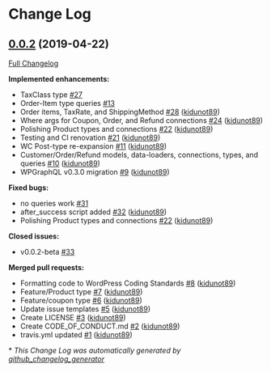 # Change Log

## [0.0.2](https://github.com/kidunot89/wp-graphql-woocommerce/tree/0.0.2) (2019-04-22)
[Full Changelog](https://github.com/kidunot89/wp-graphql-woocommerce/compare/0.0.1...0.0.2)

**Implemented enhancements:**

- TaxClass type  [\#27](https://github.com/kidunot89/wp-graphql-woocommerce/issues/27)
- Order-Item type queries [\#13](https://github.com/kidunot89/wp-graphql-woocommerce/issues/13)
- Order items, TaxRate, and ShippingMethod [\#28](https://github.com/kidunot89/wp-graphql-woocommerce/pull/28) ([kidunot89](https://github.com/kidunot89))
- Where args for Coupon, Order, and Refund connections [\#24](https://github.com/kidunot89/wp-graphql-woocommerce/pull/24) ([kidunot89](https://github.com/kidunot89))
- Polishing Product types and connections [\#22](https://github.com/kidunot89/wp-graphql-woocommerce/pull/22) ([kidunot89](https://github.com/kidunot89))
- Testing and CI renovation [\#21](https://github.com/kidunot89/wp-graphql-woocommerce/pull/21) ([kidunot89](https://github.com/kidunot89))
- WC Post-type re-expansion [\#11](https://github.com/kidunot89/wp-graphql-woocommerce/pull/11) ([kidunot89](https://github.com/kidunot89))
- Customer/Order/Refund models, data-loaders, connections, types, and queries [\#10](https://github.com/kidunot89/wp-graphql-woocommerce/pull/10) ([kidunot89](https://github.com/kidunot89))
- WPGraphQL v0.3.0 migration [\#9](https://github.com/kidunot89/wp-graphql-woocommerce/pull/9) ([kidunot89](https://github.com/kidunot89))

**Fixed bugs:**

- no queries work [\#31](https://github.com/kidunot89/wp-graphql-woocommerce/issues/31)
- after\_success script added [\#32](https://github.com/kidunot89/wp-graphql-woocommerce/pull/32) ([kidunot89](https://github.com/kidunot89))
- Polishing Product types and connections [\#22](https://github.com/kidunot89/wp-graphql-woocommerce/pull/22) ([kidunot89](https://github.com/kidunot89))

**Closed issues:**

- v0.0.2-beta [\#33](https://github.com/kidunot89/wp-graphql-woocommerce/issues/33)

**Merged pull requests:**

- Formatting code to WordPress Coding Standards [\#8](https://github.com/kidunot89/wp-graphql-woocommerce/pull/8) ([kidunot89](https://github.com/kidunot89))
- Feature/Product type [\#7](https://github.com/kidunot89/wp-graphql-woocommerce/pull/7) ([kidunot89](https://github.com/kidunot89))
- Feature/coupon type [\#6](https://github.com/kidunot89/wp-graphql-woocommerce/pull/6) ([kidunot89](https://github.com/kidunot89))
- Update issue templates [\#5](https://github.com/kidunot89/wp-graphql-woocommerce/pull/5) ([kidunot89](https://github.com/kidunot89))
- Create LICENSE [\#3](https://github.com/kidunot89/wp-graphql-woocommerce/pull/3) ([kidunot89](https://github.com/kidunot89))
- Create CODE\_OF\_CONDUCT.md [\#2](https://github.com/kidunot89/wp-graphql-woocommerce/pull/2) ([kidunot89](https://github.com/kidunot89))
- travis.yml updated [\#1](https://github.com/kidunot89/wp-graphql-woocommerce/pull/1) ([kidunot89](https://github.com/kidunot89))



\* *This Change Log was automatically generated by [github_changelog_generator](https://github.com/skywinder/Github-Changelog-Generator)*